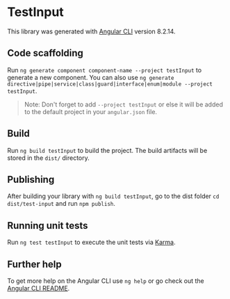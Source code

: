 # TestInput

This library was generated with [Angular CLI](https://github.com/angular/angular-cli) version 8.2.14.

## Code scaffolding

Run `ng generate component component-name --project testInput` to generate a new component. You can also use `ng generate directive|pipe|service|class|guard|interface|enum|module --project testInput`.
> Note: Don't forget to add `--project testInput` or else it will be added to the default project in your `angular.json` file. 

## Build

Run `ng build testInput` to build the project. The build artifacts will be stored in the `dist/` directory.

## Publishing

After building your library with `ng build testInput`, go to the dist folder `cd dist/test-input` and run `npm publish`.

## Running unit tests

Run `ng test testInput` to execute the unit tests via [Karma](https://karma-runner.github.io).

## Further help

To get more help on the Angular CLI use `ng help` or go check out the [Angular CLI README](https://github.com/angular/angular-cli/blob/master/README.md).
